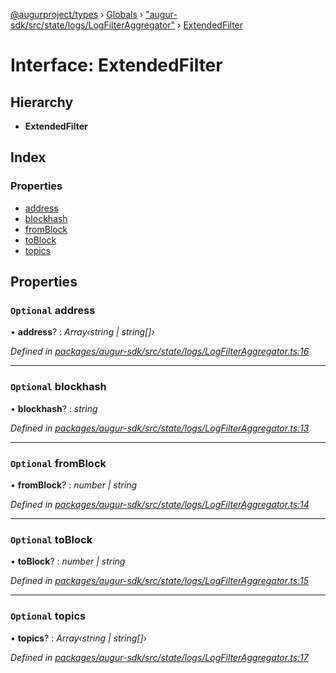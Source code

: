 [@augurproject/types](../README.md) › [Globals](../globals.md) › ["augur-sdk/src/state/logs/LogFilterAggregator"](../modules/_augur_sdk_src_state_logs_logfilteraggregator_.md) › [ExtendedFilter](_augur_sdk_src_state_logs_logfilteraggregator_.extendedfilter.md)

# Interface: ExtendedFilter

## Hierarchy

* **ExtendedFilter**

## Index

### Properties

* [address](_augur_sdk_src_state_logs_logfilteraggregator_.extendedfilter.md#optional-address)
* [blockhash](_augur_sdk_src_state_logs_logfilteraggregator_.extendedfilter.md#optional-blockhash)
* [fromBlock](_augur_sdk_src_state_logs_logfilteraggregator_.extendedfilter.md#optional-fromblock)
* [toBlock](_augur_sdk_src_state_logs_logfilteraggregator_.extendedfilter.md#optional-toblock)
* [topics](_augur_sdk_src_state_logs_logfilteraggregator_.extendedfilter.md#optional-topics)

## Properties

### `Optional` address

• **address**? : *Array‹string | string[]›*

*Defined in [packages/augur-sdk/src/state/logs/LogFilterAggregator.ts:16](https://github.com/AugurProject/augur/blob/88b6e76efb/packages/augur-sdk/src/state/logs/LogFilterAggregator.ts#L16)*

___

### `Optional` blockhash

• **blockhash**? : *string*

*Defined in [packages/augur-sdk/src/state/logs/LogFilterAggregator.ts:13](https://github.com/AugurProject/augur/blob/88b6e76efb/packages/augur-sdk/src/state/logs/LogFilterAggregator.ts#L13)*

___

### `Optional` fromBlock

• **fromBlock**? : *number | string*

*Defined in [packages/augur-sdk/src/state/logs/LogFilterAggregator.ts:14](https://github.com/AugurProject/augur/blob/88b6e76efb/packages/augur-sdk/src/state/logs/LogFilterAggregator.ts#L14)*

___

### `Optional` toBlock

• **toBlock**? : *number | string*

*Defined in [packages/augur-sdk/src/state/logs/LogFilterAggregator.ts:15](https://github.com/AugurProject/augur/blob/88b6e76efb/packages/augur-sdk/src/state/logs/LogFilterAggregator.ts#L15)*

___

### `Optional` topics

• **topics**? : *Array‹string | string[]›*

*Defined in [packages/augur-sdk/src/state/logs/LogFilterAggregator.ts:17](https://github.com/AugurProject/augur/blob/88b6e76efb/packages/augur-sdk/src/state/logs/LogFilterAggregator.ts#L17)*
